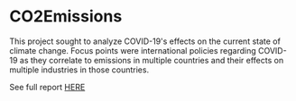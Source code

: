 # CO2Emissions

This project sought to analyze COVID-19's effects on the current state of climate change. 
Focus points were international policies regarding COVID-19 as they correlate to emissions in multiple countries and their effects on multiple industries in those countries.

See full report [HERE](https://github.com/UCB-INFO-PYTHON/CO2Emissions/blob/master/project_2/The%20Effect%20of%20Government%20Response%20to%20COVID-19%20on%20%20National%20and%20Global%20CO2%20Emissions.pdf)
